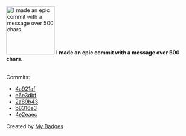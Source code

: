 <img src="https://my-badges.github.io/my-badges/epic-commit.png" alt="I made an epic commit with a message over 500 chars." title="I made an epic commit with a message over 500 chars." width="128">
<strong>I made an epic commit with a message over 500 chars.</strong>
<br><br>

Commits:

- <a href="https://github.com/ydb-platform/ydb-js-sdk/commit/4a921afb89b2c94d7c9a350bb8d7c7927bedc3c8">4a921af</a>
- <a href="https://github.com/ydb-platform/ydb-js-sdk/commit/e6e3dbfda71d9fdb9fa18b88157c02ae654401af">e6e3dbf</a>
- <a href="https://github.com/ydb-platform/ydb-js-sdk/commit/2a89b43f9fea16de06379f0f2d026d74eed00535">2a89b43</a>
- <a href="https://github.com/ydb-platform/ydb-js-sdk/commit/b8316e344271b3a2f870adff6b8550243fc2922c">b8316e3</a>
- <a href="https://github.com/ydb-platform/ydb-python-sdk/commit/4e2eaec32e320b4b9a0e0402ce22dea43b22a2ae">4e2eaec</a>


Created by <a href="https://github.com/my-badges/my-badges">My Badges</a>